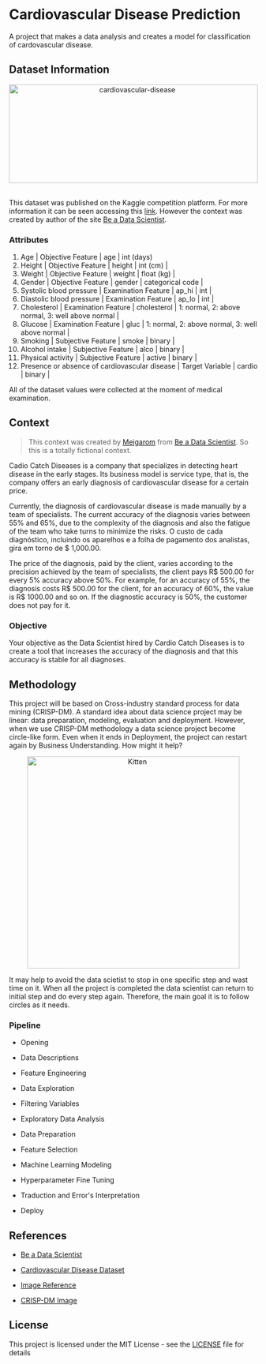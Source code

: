 # Cardiovascular Disease Prediction

A project that makes a data analysis and creates a model for classification of cardovascular disease.

## Dataset Information

<div align='center'>
    <img alt='cardiovascular-disease' src='https://www.imperial.ac.uk/ImageCropToolT4/imageTool/uploaded-images/heart-illustration--tojpeg_1490283716384_x2.jpg' width='100%' height='200'>
</div>

<br>

This dataset was published on the Kaggle competition platform. For more information it can be seen accessing this [link](https://www.kaggle.com/sulianova/cardiovascular-disease-dataset). However the context was created by author of the site [Be a Data Scientist](https://sejaumdatascientist.com/projeto-de-data-science-diagnostico-precoce-de-doencas-cardiovasculares/).

### Attributes

1. Age | Objective Feature | age | int (days)
1. Height | Objective Feature | height | int (cm) |
1. Weight | Objective Feature | weight | float (kg) |
1. Gender | Objective Feature | gender | categorical code |
1. Systolic blood pressure | Examination Feature | ap_hi | int |
1. Diastolic blood pressure | Examination Feature | ap_lo | int |
1. Cholesterol | Examination Feature | cholesterol | 1: normal, 2: above normal, 3: well above normal |
1. Glucose | Examination Feature | gluc | 1: normal, 2: above normal, 3: well above normal |
1. Smoking | Subjective Feature | smoke | binary |
1. Alcohol intake | Subjective Feature | alco | binary |
1. Physical activity | Subjective Feature | active | binary |
1. Presence or absence of cardiovascular disease | Target Variable | cardio | binary |

All of the dataset values were collected at the moment of medical examination. 

## Context

>This context was created by [Meigarom](https://github.com/meigarom) from [Be a Data Scientist](https://sejaumdatascientist.com). So this is a totally fictional context.

Cadio Catch Diseases is a company that specializes in detecting heart disease in the early stages. Its business model is service type, that is, the company offers an early diagnosis of cardiovascular disease for a certain price.
 
Currently, the diagnosis of cardiovascular disease is made manually by a team of specialists. The current accuracy of the diagnosis varies between 55% and 65%, due to the complexity of the diagnosis and also the fatigue of the team who take turns to minimize the risks. O custo de cada diagnóstico, incluindo os aparelhos e a folha de pagamento dos analistas, gira em torno de $ 1,000.00.

The price of the diagnosis, paid by the client, varies according to the precision achieved by the team of specialists, the client pays R$ 500.00 for every 5% accuracy above 50%. For example, for an accuracy of 55%, the diagnosis costs R$ 500.00 for the client, for an accuracy of 60%, the value is R$ 1000.00 and so on. If the diagnostic accuracy is 50%, the customer does not pay for it.

### Objective

Your objective as the Data Scientist hired by Cardio Catch Diseases is to create a tool that increases the accuracy of the diagnosis and that this accuracy is stable for all diagnoses.

## Methodology

This project will be based on Cross-industry standard process for data mining (CRISP-DM). A standard idea about data science project may be linear: data preparation, modeling, evaluation and deployment. However, when we use CRISP-DM methodology a data science project become circle-like form. Even when it ends in Deployment, the project can restart again by Business Understanding. How might it help?

<p align="center">
    <img src="https://upload.wikimedia.org/wikipedia/commons/b/b9/CRISP-DM_Process_Diagram.png" alt="Kitten" title="A cute kitten" width="430" height="430" />
</p>

It may help to avoid the data scietist to stop in one specific step and wast time on it. When all the project is completed the data scientist can return to initial step and do every step again. Therefore, the main goal it is to follow circles as it needs.

### Pipeline

* Opening

* Data Descriptions

* Feature Engineering

* Data Exploration

* Filtering Variables

* Exploratory Data Analysis

* Data Preparation

* Feature Selection

* Machine Learning Modeling

* Hyperparameter Fine Tuning

* Traduction and Error's Interpretation

* Deploy

## References

* [Be a Data Scientist](https://sejaumdatascientist.com/)

* [Cardiovascular Disease Dataset](https://www.kaggle.com/sulianova/cardiovascular-disease-dataset)

* [Image Reference](https://www.imperial.ac.uk/ImageCropToolT4/imageTool/uploaded-images/heart-illustration--tojpeg_1490283716384_x2.jpg)

* [CRISP-DM Image](https://en.wikipedia.org/wiki/Cross-industry_standard_process_for_data_mining)

## License

This project is licensed under the MIT License - see the [LICENSE](LICENSE) file for details